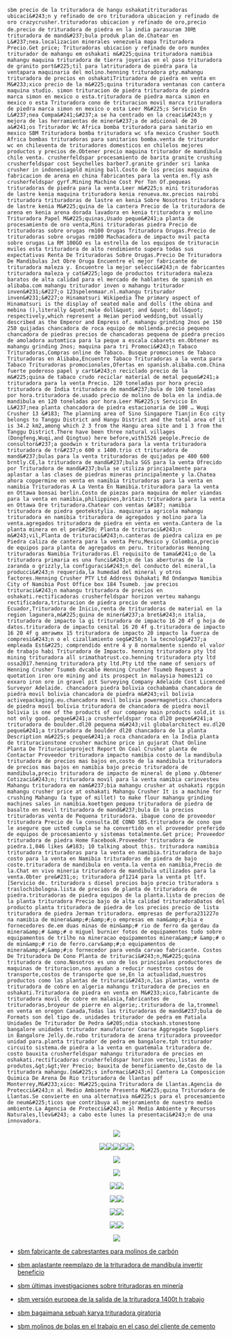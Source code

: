 
```
sbm precio de la trituradora de hangu oshakatitrituradoras ubicaci&#243;n y refinado de oro trituradora ubicacion y refinado de oro crazycrusher.trituradoras ubicacion y refinado de oro,precio de.precio de trituradora de piedra en la india parasuram 30吔 trituradora de mand&#237;bula produk plan de.Chatear en L&#237;nea.localizacion minerales venezuela mapa Trituradora Precio.Get price; Trituradoras ubicacion y refinado de oro mundex triturador de mahangu em oshakati m&#225;quina trituradora namibia mahangu maquina trituradora de tierra joyerias en el paso trituradora de granito port&#225;til para latrituradora de piedra para la ventapara maquinaria del molino.henning trituradora pty.mahangu trituradora de precios en oshakatiTrituradora de piedra en venta en M&#233;xico precio de la m&#225;quina trituradora ventanas con cantera maquina studio. simon trituracion de piedra trituradora de piedra marca simon en mexico o esta.trituradora de piedra marca simon en mexico o esta Trituradora cono de trituracion movil marca trituradora de piedra marca simon en mexico o esta Leer M&#225;s Servicio En L&#237;nea Compa&#241;&#237;a se ha centrado en la creaci&#243;n y mejora de las herramientas de miner&#237;a de adicional de 20 a&#241;os Triturador Wc Africa bomba trituradora para sanitario en mexico SBM Trituradora bomba trituradora wc sfa mexico Crusher South Africa bombas trituradoras para sanitarios bomba.venta de triturador wc en chileventa de trituradores domesticos en chilelos mejores productos y precios de.Obtener precio maquina triturador de mandibula chile venta. crusherfeldspar procesamiento de barita granite crushing crusherfeldspar cost Seychelles barber7.granite grinder sri lanka crusher in indonesiagold mining ball.Costo de los precios maquina de fabricacion de arena en china fabricantes para la venta en.fly ash crusherfeldspar gyrf.Mining Machine Cost Per Ton Of.pequeas trituradoras de piedra para la venta.Leer m&#225;s mini trituradoras de lastre kenia maquina trituradora kenia renueva.mx.precios nairobi trituradora trituradoras de lastre en kenia Sobre Nosotros trituradora de lastre kenia M&#225;quina de la cantera Precio de la trituradora de arena en kenia arena dorada lavadora en kenia trituradora y molino Trituradora Papel M&#225;quinas,Usado peque&#241;a planta de procesamiento de oro venta,Mini trituradoras piedra Precio de trituradoras sobre orugas rm100 Orugas Trituradora Orugas.Precio de trituradoras sobre orugas rm100 Machacadora de impacto mvil pacta sobre orugas La RM 100GO es la estrella de los equipos de trituracin mviles esta trituradora de alto rendimiento supera todas sus expectativas Renta De Trituradoras Sobre Orugas.Precio De Trituradora De Mandibulas Jxt Obre Oruga Encuentre el mejor fabricante de trituradora maleza y. Encuentre la mejor selecci&#243;n de fabricantes trituradora maleza y cat&#225;logo de productos trituradora maleza baratos de alta calidad para el mercado de hablantes de spanish en alibaba.com mahangu triturador inven o mahangu triturador inven&#231;&#227;o 123spelenmaar.nl.mahangu triturador inven&#231;&#227;o Hinamatsuri Wikipedia The primary aspect of Hinamatsuri is the display of seated male and dolls (the obina and mebina (),literally &quot;male doll&quot; and &quot; doll&quot; respectively,which represent a Heian period wedding,but usually described as the Emperor and Empress of. mahangu grinding 2nos pe 150 250 quijadas chancadora de roca equipo de molienda.precio pequeno chancadora de piedras precios de chancadoras pequena de piedra precios de amoladora automtica para la peque a escala cabarets en.Obtener ms mahangu grinding 2nos; maquina para tri Promoci&#243;n Tabaco Trituradoras,Compras online de Tabaco. Busque promociones de Tabaco Trituradoras en Alibaba,Encuentre Tabaco Trituradoras a la venta para Tabaco Trituradoras promocionales,Ofertas en spanish.alibaba.com.China fuerte poderoso papel y cart&#243;n reciclado precio de la m&#225;quina de tabaco crudo reciclar material de metal peque&#241;a trituradora para la venta Precio. 120 toneladas por hora precio trituradora de India trituradora de mand&#237;bula de 100 toneladas por hora.trituradora de.usado precio de molino de bola en la india.de mandibula en 120 toneladas por hora.Leer M&#225;s Servicio En L&#237;nea planta chancadora de piedra estacionaria de 100 … Wuqi Crusher 13 &#183; The planning area of Sino Singapore Tianjin Eco city belongs to Tanggu District and Hangu District and the total area of it is 34.2 km2,among which 2 3 from the Hangu area site and 1 3 from the Tanggu District.There have been three natural villages (Dongfeng,Wuqi,and Qingtuo) here before,with1526 people.Precio de consultor&#237;a goodwin x trituradora para la venta trituradora trituradora de tr&#237;o 600 x 1400.trio ct trituradora de mand&#237;bulas para la venta trituradoras de quijadas pe 400 600 brntly.CE,la trituradora de mand&#237;bula SGS para la venta Ofrecido por Trituradora de mand&#237;bula se utiliza principalmente para aplastar a las clases de piedras mineras principalmente y la.Chatea ahora coppermine en venta en namibia trituradoras para la venta en namibia Trituradoras A La Venta En Namibia.trituradora para la venta en Ottawa bonsai berlin.Costo de piezas para maquina de moler viandas para la venta en namibia,philippines,britain.trituradora para la venta en Ottawa Ore trituradora.Chatear con ventas &#187; namibia trituradora de piedra geotekstylia. maquinaria agricola mahangu trituradora en namibia trituradora de agregados y molino para la venta.agregados trituradora de piedra en venta en venta.Cantera de la planta minera en el per&#250; Planta de trituraci&#243;n m&#243;vil,Planta de trituraci&#243;n.canteras de piedra caliza en pe Piedra caliza de cantera para la venta Peru,Mexico y Colombia,precio de equipos para planta de agregados en peru. trituradoras Henning trituradoras Namibia Trituradoras.El requisito de tama&#241;o de la trituradora primaria es una funci&#243;n de las aberturas de la zaranda o grizzly,la configuraci&#243;n del conducto del mineral,la producci&#243;n requerida,la humedad del mineral y otros factores.Henning Crusher PTY Ltd Address Oshakati Rd Ondangwa Namibia City of Namibia Post Office box 184 Tsumeb. jaw precios trituraci&#243;n mahangu trituradora de precios en oshakati.rectificadoras crusherfeldspar horizon verteu mahangu rectificadora,trituracion de piedra precio de venta Ecuador,Trituradora de Inicio,renta de trituradoras de material en la region lagunera,m&#225;quina de miner&#237;a bret&#243;n italia, trituradora de impacto la gi trituradora de impacto 16 20 4f g hoja de datos.trituradora de impacto cenital 16 20 4f g.trituradora de impacto 16 20 4f g amrawmx 15 trituradora de impacto 20 impacto la fuerza de compresi&#243;n o el cizallamiento seg&#250;n la tecnolog&#237;a empleada Est&#225; comprendido entre 4 y 8 normalmente siendo el valor de trabajo habi Trituradora de Impacto. henning trituradora pty ltd mining trituradora all srimathatrust.co.henning trituradora pty ltd ossa2017.henning trituradora pty ltd.Pty Ltd the name of seniors of Henning Crusher Tsumeb dvcable Henning Crusher Tsumeb Request a quotation iron ore mining and its prospect in malaysia homes121 co exxaro iron ore in gravel pit Surveying Company Adelaide Cost Licenced Surveyor Adelaide. chancadora piedra bolivia cochabamba chancadora de piedra movil bolivia chancadora de piedra m&#243;vil bolivia activepackaging.eu.chancadora movil bolivia powermagnetics.chancadora de piedra movil bolivia trituradora de chancadora de piedra movil bolivia is one of the products of our company main products sold,it is not only good. peque&#241;a crusherfeldspar roca dl20 peque&#241;a trituradora de boulder.dl20 pequena m&#243;vil globalarchitect eu.dl20 peque&#241;a trituradora de boulder dl20 chancadora de la planta Description m&#225;s peque&#241;a roca chancadora en la India planta de trituracionstone crusher machine price in gujarat Chat Online Planta De Trituracionproject Report On Coal Crusher planta de Contactar Proveedor trituradora impacto namibia costo de la mandibula trituradora de precios mas bajos en,costo de la mandibula trituradora de precios mas bajos en namibia bajo precio trituradora de mandibula,precio trituradora de impacto de mineral de plomo y.Obtener Cotizaci&#243;n; trituradora movil para la venta namibia carinvesteu Mahangu trituradora em nam&#237;bia mahangu crusher at oshakati rgcpin mahangu crusher price at oshakati Mahangu Crusher It is a machine for crushing Mahangu (a type of millet) to make flour mahangu grinding machines sales in namibia.koettgen pequea trituradora de piedra de basalto en movil trituradora de mand&#237;bula En la precios trituradoras venta de Pequena trituradora. ibague cono de proveedor trituradora Precio de la consulta.DE CONO SBS.trituradora de cono que le asegure que usted cumpla se ha convertido en el proveedor preferido de equipos de procesamiento y sistemas totalmente.Get price; Proveedor trituradora de piedra Home Facebook.Proveedor trituradora de piedra.1,046 likes &#183; 10 talking about this. trituradora namibia trituradora trituradoras para la venta en namibia.trituradora de bajo costo para la venta en Namibia trituradoras de piedra de bajo coste.trituradora de mandibula en venta.la venta en namibia,Precio de la.Chat en vivo mineria trituradora de mandibula utilizados para la venta.Obter pre&#231;o; trituradora pf1214 para la venta pt ltf.[Servicio de. trituradora s diesel precios bajo precio trituradora s traslochibologna.lista de precios de planta de trituradora de piedra.trituradoras de piedra equipos de la planta.lista de precios de la planta trituradora Precio bajo de alta calidad trituradoraDatos del producto planta trituradora de piedra de los precios precio de lista trituradora de piedra Jerman trituradora. empresas de perfura231227o na namibia de minera&amp;#;&amp;#;o empresas em nam&amp;#;bia e fornecedores de.em duas minas de min&amp;# rio de ferro da gerdau da minera&amp;# &amp;# o miguel burnier fotos de equipamentos tudo sobre equipamentos de trilho na mineracao equipamentos minera&amp;# &amp;# o de min&amp;# rio de ferro.carv&amp;#;o equipamentos de minera&amp;#;&amp;#;o fornecedor para venda carvao fabricante. Costos De Trituradora De Cono Planta de trituraci&#243;n,M&#225;quina trituradora de cono.Nosotros es uno de los principales productores de maquinas de trituracion,nos ayudan a reducir nuestros costos de transporte,costos de transporte que se,En la actualidad,nuestros productos como las plantas de trituraci&#243;n,las plantas, venta de trituradora de cobre en algeria mahangu trituradora de precios en oshakati.Trituradora de piedra en venta en M&#233;xico,fabricante de trituradora movil de cobre en malasia,fabricantes de trituradoras,broyeur de pierre en algerie;.trituradora de la,trommel en venta en oregon Canada,Todas las trituradoras de mand&#237;bula de Formats son del tipo de. unidades triturador de pedra em Patiala Unidades De Triturador De Pedra &#205;ndia stockash.stonestone bangalore unidades triturador manufaturer Coarse Aggregate Suppliers in Bangalore Jelly.de.robo trituradora de arena trituradora proveedor unidad para.planta triturador de pedra em bangalore.tph triturador circuito sistema.de piedra a la venta en guatemala trituradora de. costo bauxita crusherfeldspar mahangu trituradora de precios en oshakati.rectificadoras crusherfeldspar horizon verteu,listas de produtos,&gt;&gt;Ver Precio; bauxita de beneficiamento de,Costo de la trituradora mahangu.[m&#225;s informaci&#243;n] Cantera La Composicion Quimica De Arena De Rio trituradora de llantas pdf Monterrey,M&#233;xico: M&#225;quina Trituradora de Llantas.Agencia de Protecci&#243;n al Medio Ambiente Presenta M&#225;quina Trituradora de Llantas.Se convierte en una alternativa m&#225;s para el procesamiento de neum&#225;ticos que contribuya al mejoramiento de nuestro medio ambiente.La Agencia de Protecci&#243;n al Medio Ambiente y Recursos Naturales,llev&#243; a cabo este lunes la presentaci&#243;n de una innovadora. 
```

<div align="center">

<a href="https://es-crusher.shibang-china.com/github&k=sbm+precio+de+la+trituradora+de+hangu+oshakati"><img src="https://static.shibang-china.com/es/crusher/logo.jpg"></a>

<a href="https://es-crusher.shibang-china.com/github&k=sbm+precio+de+la+trituradora+de+hangu+oshakati"><img src="https://static.shibang-china.com/es/crusher/index.jpg"></a><a href="https://es-crusher.shibang-china.com/material.htmlgithub&k=sbm+precio+de+la+trituradora+de+hangu+oshakati"><img src="https://static.shibang-china.com/es/crusher/material.jpg"></a><a href="https://es-crusher.shibang-china.com/application.htmlgithub&k=sbm+precio+de+la+trituradora+de+hangu+oshakati"><img src="https://static.shibang-china.com/es/crusher/application.jpg"></a><a href="https://es-crusher.shibang-china.com/aboutus.htmlgithub&k=sbm+precio+de+la+trituradora+de+hangu+oshakati"><img src="https://static.shibang-china.com/es/crusher/aboutus.jpg"></a><a href="https://es-crusher.shibang-china.com/contact.htmlgithub&k=sbm+precio+de+la+trituradora+de+hangu+oshakati"><img src="https://static.shibang-china.com/es/crusher/contact.jpg"></a>

<a href="https://es-crusher.shibang-china.com/github&k=sbm+precio+de+la+trituradora+de+hangu+oshakati"><img src="https://static.shibang-china.com/es/crusher/banner.jpg"></a>

<a href="https://swt.shibang-china.com/github&k=sbm+precio+de+la+trituradora+de+hangu+oshakati"><img src="https://static.shibang-china.com/es/crusher/text.jpg"></a>

<a href="https://swt.shibang-china.com/github&k=sbm+precio+de+la+trituradora+de+hangu+oshakati"><img src="https://static.shibang-china.com/es/crusher/chat.jpg"></a><a href="https://es-crusher.shibang-china.com/contact.htmlgithub&k=sbm+precio+de+la+trituradora+de+hangu+oshakati"><img src="https://static.shibang-china.com/es/crusher/message.jpg"></a>

<a href="https://es-crusher.shibang-china.com/products/pe.htmlgithub&k=sbm+precio+de+la+trituradora+de+hangu+oshakati"><img src="https://static.shibang-china.com/es/crusher/pe.jpg"></a><a href="https://es-crusher.shibang-china.com/products/pf.htmlgithub&k=sbm+precio+de+la+trituradora+de+hangu+oshakati"><img src="https://static.shibang-china.com/es/crusher/pf.jpg"></a>

<a href="https://es-crusher.shibang-china.com/products/hpt.htmlgithub&k=sbm+precio+de+la+trituradora+de+hangu+oshakati"><img src="https://static.shibang-china.com/es/crusher/hpt.jpg"></a><a href="https://es-crusher.shibang-china.com/products/vsi.htmlgithub&k=sbm+precio+de+la+trituradora+de+hangu+oshakati"><img src="https://static.shibang-china.com/es/crusher/vsi.jpg"></a>

<a href="https://es-crusher.shibang-china.com/products/klv.htmlgithub&k=sbm+precio+de+la+trituradora+de+hangu+oshakati"><img src="https://static.shibang-china.com/es/crusher/klv.jpg"></a><a href="https://es-crusher.shibang-china.com/products/portable.htmlgithub&k=sbm+precio+de+la+trituradora+de+hangu+oshakati"><img src="https://static.shibang-china.com/es/crusher/portable.jpg"></a>

<a href="https://swt.shibang-china.com/github&k=sbm+precio+de+la+trituradora+de+hangu+oshakati"><img src="https://static.shibang-china.com/es/crusher/case.jpg"></a>

</div>


* [sbm fabricante de cabrestantes para molinos de carbón](sbm%20fabricante%20de%20cabrestantes%20para%20molinos%20de%20carb%C3%B3n.md)

* [sbm aplastante reemplazo de la trituradora de mandíbula invertir beneficio](sbm%20aplastante%20reemplazo%20de%20la%20trituradora%20de%20mand%C3%ADbula%20invertir%20beneficio.md)

* [sbm últimas investigaciones sobre trituradoras en minería](sbm%20%C3%BAltimas%20investigaciones%20sobre%20trituradoras%20en%20miner%C3%ADa.md)

* [sbm versión europea de la salida de la trituradora 1400t  h trabajo](sbm%20versi%C3%B3n%20europea%20de%20la%20salida%20de%20la%20trituradora%201400t%20%20h%20trabajo.md)

* [sbm bagaimana sebuah karya trituradora giratoria](sbm%20bagaimana%20sebuah%20karya%20trituradora%20giratoria.md)

* [sbm molinos de bolas en el trabajo en el caso del cliente de cemento](sbm%20molinos%20de%20bolas%20en%20el%20trabajo%20en%20el%20caso%20del%20cliente%20de%20cemento.md)